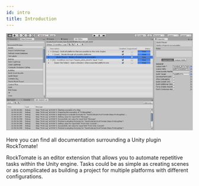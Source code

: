 ```yaml
---
id: intro
title: Introduction
---
```


![](assets/ui/rocktomate-workspace.png)

Here you can find all documentation surrounding a Unity plugin RockTomate!

RockTomate is an editor extension that allows you to automate repetitive tasks within the Unity engine. Tasks could be as simple as creating scenes or as complicated as building a project for multiple platforms with different configurations.